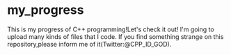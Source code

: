 # my_progress
This is my progress of C++ programming!Let's check it out!
I'm going to upload many kinds of files that I code. If you find something strange on this repository,please inform me of it(Twitter:@CPP_ID_GOD).
